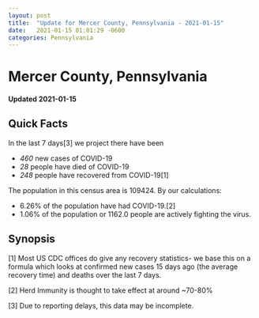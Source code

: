 ```yaml
---
layout: post
title:  "Update for Mercer County, Pennsylvania - 2021-01-15"
date:   2021-01-15 01:01:29 -0600
categories: Pennsylvania
---
```


# Mercer County, Pennsylvania
#### Updated 2021-01-15

## Quick Facts

In the last 7 days[3] we project there have been
- *460* new cases of COVID-19
- *28* people have died of COVID-19
- *248* people have recovered from COVID-19[1]

The population in this census area is 109424. By our calculations:
- 6.26% of the population have had COVID-19.[2]
- 1.06% of the population or 1162.0 people are actively fighting the virus.

## Synopsis




[1] Most US CDC offices do give any recovery statistics- we base this on a formula which looks at confirmed new cases
15 days ago (the average recovery time) and deaths over the last 7 days.

[2] Herd Immunity is thought to take effect at around ~70-80%

[3] Due to reporting delays, this data may be incomplete.
 
    